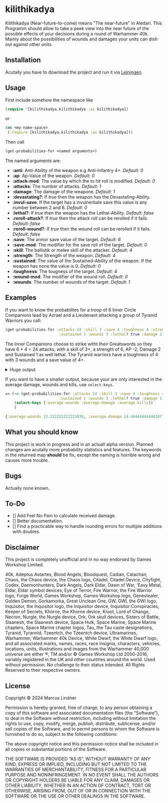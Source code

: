 # kilithikadya

Kilithikadya (Near-future-to-come) means "The near-future" in Aledari. This Programm should allow to take a peek view into the near future of the possible effects of your decisions during a round of Warhammer 40k. Mainly about the possibilities of wounds and damages your units can dish out against other units. 

## Installation
Acutally you have to download the project and run it via [Leiningen](https://leiningen.org/).

## Usage

First include somehow the namespace like
```clojure
(require '[kilithikadya.kilithikadya :as kilithikadya])
```
or 
```clojure
(ns <my-name-space>
 (:require [kilithikadya.kilithikadya :as kilithikadya]))
```
Then call 
```clojure
(get-probabilities-for <named arguments>)
```
The named arguments are: 
- **:anti**: Anti-Ability of the weapon e.g Anti-Infantry 4+. *Default: 0*
- **:ap**: Ap-Value of the weapon. *Default: 0*
- **:attack-mod**: The value by which the to hit roll is modified. *Default: 0*
- **:attacks**: The number of attacks. *Default: 1*
- **:damage**: The damage of the weapone. *Default: 1*
- **:devastating?**: If *true* then the weapon has the Devastating-Ability.
- **:invul-save**: If the target has a invulnerbale save this value is any number between 2 and 6. *Default: 0*
- **:lethal?**: If *true* then the weapon has the Lethal-Ability. *Default: false*
- **:reroll-attack?**: If *true* then the attack roll can be rerolled if it fails. *Default: false*
- **:reroll-wound?**: If *true* then the wound roll can be rerolled if it fails. *Default: false*
- **:save**: The armor save value of the target. *Default: 6*
- **:save-mod**:  The modifier for the save roll of the target. *Default: 0*
- **:skill**: The ballistik or melee skill of the attacker. *Default: 4*
- **:strength**: The Strength of the weapon. *Default: 4*
- **:sustained**: The value of the Sustained-Ability of the weapon. If the weapon has none the value is 0. *Default: 0*
- **:toughness**: The tougness of the target. *Default: 4*
- **:wound-mod**: The modifier of the wound roll. *Default: 0*
- **:wounds**: The number of wounds of the target. *Default: 1*

## Examples
If you want to know the probabilites for a troop of 6 Inner Circle Companions lead by Azrael and a Lieutenant attacking a group of Tyranid Warriors you call: 

```clojure
(get-probabilities-for :attacks 24 :skill 3 :save 4 :toughness 4 :strength 6
                        :sustained 1 :wounds 3 :lethal? true :damage 2 :ap -2)
```

The Inner Companions choose to strike witht their Greatswords so they have 6 * 4 = 24 attacks, with a skill of 3+, a strenght of 6, AP -2, Damage 2 and Sustained 1 as well lethal. The Tyranid warriors have a toughness of 4 with 3 wounds and a save value of 4+.  
<details>
 <summary>Huge output </summary>
 
```clojure
{:average-critical-hits 4.000000000000001,
 :average-damage 24.444444444442077,
 :average-extra-hits 4.000000000000001,
 :average-hits 12.0,
 :average-kills 8.148148148147358,
 :average-total-hits 16.0,
 :average-wounds 12.222222222221038,
 :critical-wound-probabilities
 {0 0.06301552874475323,
  1 0.18069907463430548,
  2 0.25221346278291357,
  3 0.22834015657499648,
  4 0.15076520164900045,
  5 0.07739184029244431,
  6 0.03215330618534736,
  7 0.011113464435637379,
  8 0.0032601194962509784,
  9 8.239826814146769E-4,
  10 1.8154618961718625E-4,
  11 3.519505801384659E-5,
  12 6.0487878566522395E-6,
  13 9.273023063705007E-7,
  14 1.2745293689479682E-7,
  15 1.5772109384341854E-8,
  16 1.7634826525228266E-9,
  17 1.7867703984899667E-10,
  18 1.6445231127288203E-11,
  19 1.3776995251470174E-12,
  20 1.0522439280551431E-13,
  21 7.336372851636146E-15,
  22 4.673792741535072E-16,
  23 2.7225404880440336E-17,
  24 1.4506742156376014E-18,
  25 7.071533735179302E-20,
  26 3.1531743913206785E-21,
  27 1.2855802934966243E-22,
  28 4.789316192838747E-24,
  29 1.62873662056479E-25,
  30 5.04981658734067E-27,
  31 1.4250944289627781E-28,
  32 3.653300159052799E-30,
  33 8.486785286936526E-32,
  34 1.781322494799675E-33,
  35 3.3663038622087693E-35,
  36 5.703475746334144E-37,
  37 8.619701010143522E-39,
  38 1.154880171931062E-40,
  39 1.3614670688789865E-42,
  40 1.399142171458176E-44,
  41 1.2388452568759882E-46,
  42 9.309631805165113E-49,
  43 5.820245626428037E-51,
  44 2.945008297526737E-53,
  45 1.1585291745420578E-55,
  46 3.323779582330317E-58,
  47 6.1852769443422216E-61,
  48 5.602605927846225E-64},
 :critical-wound-probability 1/6,
 :extra-hit-probabilites
 {0 0.012579115212475307,
  1 0.0603797530198815,
  2 0.13887343194572746,
  3 0.2036810335204003,
  4 0.2138650851964204,
  5 0.17109206815713637,
  6 0.10835830983285308,
  7 0.055727130771181625,
  8 0.023684030577752164,
  9 0.008420988649867433,
  10 0.0025262965949602346,
  11 6.430573150807876E-4,
  12 1.3932908493417048E-4,
  13 2.5722292603231448E-5,
  14 4.04207455193638E-6,
  15 5.389432735915181E-7,
  16 6.063111827904574E-8,
  17 5.706458190969032E-9,
  18 4.438356370753653E-10,
  19 2.8031724446865138E-11,
  20 1.4015862223432628E-12,
  21 5.3393760851171796E-14,
  22 1.4561934777592385E-15,
  23 2.5325103961030215E-17,
  24 2.1104253300858578E-19},
 :hit-probabilities
 {0 5.9604644775390625E-8,
  1 1.430511474609369E-6,
  2 1.64508819580078E-5,
  3 1.2063980102539084E-4,
  4 6.33358955383301E-4,
  5 0.0025334358215332023,
  6 0.008022546768188454,
  7 0.020629405975341752,
  8 0.04383748769760141,
  9 0.07793331146240232,
  10 0.11689996719360349,
  11 0.14878177642822268,
  12 0.16118025779724124,
  13 0.14878177642822266,
  14 0.11689996719360349,
  15 0.07793331146240232,
  16 0.04383748769760141,
  17 0.020629405975341752,
  18 0.008022546768188454,
  19 0.0025334358215332023,
  20 6.33358955383301E-4,
  21 1.2063980102539084E-4,
  22 1.64508819580078E-5,
  23 1.4305114746093716E-6,
  24 5.9604644775390625E-8},
 :hits-probability-map
 {0 7.49773693828303E-10,
  1 2.1593482382255055E-8,
  2 3.015889706054961E-7,
  3 2.7216425194594375E-6,
  4 1.784000250498711E-5,
  5 9.053096855896508E-5,
  6 3.7018301753138135E-4,
  7 0.0012535027868978469,
  8 0.003585124274997461,
  9 0.008790345436945962,
  10 0.01869072120650071,
  11 0.03477898278885369,
  12 0.05705013438962692,
  13 0.08299126214216501,
  14 0.10758897342013514,
  15 0.12480043440245178,
  16 0.12996560692521242,
  17 0.12184427609048361,
  18 0.1030706557489679,
  19 0.07881806490281934,
  20 0.05456661619553618,
  21 0.03424116829404408,
  22 0.01949278438879824,
  23 0.010073260492215382,
  24 0.00472709964218372,
  25 0.002014652098443076,
  26 7.797113755519294E-4,
  27 2.7392934635235257E-4,
  28 8.730658591285787E-5,
  29 2.5221780768902196E-5,
  30 6.596521967933951E-6,
  31 1.5596067339581925E-6,
  32 3.327119537285444E-7,
  33 6.389782241405546E-8,
  34 1.1017110878221866E-8,
  35 1.6996610486715442E-9,
  36 2.336773504599127E-10,
  37 2.8490942700629056E-11,
  38 3.0622877624730894E-12,
  39 2.8804203927784647E-13,
  40 2.349547044862344E-14,
  41 1.6429911728427485E-15,
  42 9.704125694774635E-17,
  43 4.746430044384264E-18,
  44 1.8706598466669362E-19,
  45 5.7076980529694044E-21,
  46 1.2649558257665229E-22,
  47 1.811392590596453E-24,
  48 1.2579115212475406E-26},
 :lethal-hits-probabilities
 {0 0.012579115212475307,
  1 0.0603797530198815,
  2 0.13887343194572746,
  3 0.2036810335204003,
  4 0.2138650851964204,
  5 0.17109206815713637,
  6 0.10835830983285308,
  7 0.055727130771181625,
  8 0.023684030577752164,
  9 0.008420988649867433,
  10 0.0025262965949602346,
  11 6.430573150807876E-4,
  12 1.3932908493417048E-4,
  13 2.5722292603231448E-5,
  14 4.04207455193638E-6,
  15 5.389432735915181E-7,
  16 6.063111827904574E-8,
  17 5.706458190969032E-9,
  18 4.438356370753653E-10,
  19 2.8031724446865138E-11,
  20 1.4015862223432628E-12,
  21 5.3393760851171796E-14,
  22 1.4561934777592385E-15,
  23 2.5325103961030215E-17,
  24 2.1104253300858578E-19},
 :maximal-wounds 48,
 :min-wound-probability
 {0 0.9999999999999618,
  1 0.9999989116297384,
  2 0.9999819866928783,
  3 0.9998527970144252,
  4 0.9992075535108521,
  5 0.9968357913682767,
  6 0.9899935070361467,
  7 0.9738594949080073,
  8 0.9418832693146196,
  9 0.8875199538392301,
  10 0.8069985961710129,
  11 0.701819800695092,
  12 0.5794681511282053,
  13 0.4516934093841306,
  14 0.33109487575559476,
  15 0.227638590072146,
  16 0.14658240266713962,
  17 0.08834045822807744,
  18 0.049821608059812,
  19 0.026299985037334335,
  20 0.013000976963125138,
  21 0.006022057779775344,
  22 0.0026155423630656225,
  23 0.0010659567836725113,
  24 4.079352571174611E-4,
  25 1.466964835317901E-4,
  26 4.960343425475464E-5,
  27 1.5780964921394453E-5,
  28 4.726371611744925E-6,
  29 1.3332514901110085E-6,
  30 3.5438638600442284E-7,
  31 8.879452322544399E-8,
  32 2.0978527587357038E-8,
  33 4.6746637993981095E-9,
  34 9.826289983270004E-10,
  35 1.9486676065623576E-10,
  36 3.6458716918474544E-11,
  37 6.434723938635947E-12,
  38 1.0709479637206977E-12,
  39 1.6793488425342948E-13,
  40 2.476232392854909E-14,
  41 3.4187396977382037E-15,
  42 4.381405513620786E-16,
  43 5.1290186002539845E-17,
  44 5.334349890643356E-18,
  45 4.711943195081484E-19,
  46 3.287369904960835E-20,
  47 1.5937325231862359E-21,
  48 3.984235309171945E-23},
 :not-pass-save-test-probability 1/6,
 :received-damage-probability
 {0 1.0883702233240321E-6,
  2 1.692493686019872E-5,
  4 1.2918967845309512E-4,
  6 6.452435035730302E-4,
  8 0.002371762142575431,
  10 0.0068422843321299,
  12 0.0161340121281395,
  14 0.03197622559338767,
  16 0.05436331547538951,
  18 0.08052135766821726,
  20 0.10517879547592088,
  22 0.12235164956688677,
  24 0.12777474174407474,
  26 0.12059853362853583,
  28 0.10345628568344867,
  30 0.08105618740500642,
  32 0.05824194443906223,
  34 0.03851885016826543,
  36 0.02352162302247766,
  38 0.013299008074209199,
  40 0.006978919183349795,
  42 0.0034065154167097216,
  44 0.0015495855793931123,
  46 6.5802152655505E-4,
  48 2.6123877358567074E-4,
  50 9.70930492770356E-5,
  52 3.382246933336017E-5,
  54 1.105459330964953E-5,
  56 3.393120121633918E-6,
  58 9.788651041065854E-7,
  60 2.6559186277897884E-7,
  62 6.781599563808696E-8,
  64 1.6303863787958928E-8,
  66 3.6920348010711087E-9,
  68 7.877622376707646E-10,
  70 1.584080437377612E-10,
  72 3.0023992979838605E-11,
  74 5.363775974915248E-12,
  76 9.030130794672684E-13,
  78 1.431725603248804E-13,
  80 2.1343584230810883E-14,
  82 2.980599146376125E-15,
  84 3.8685036535953874E-16,
  86 4.5955836111896485E-17,
  88 4.863155571135208E-18,
  90 4.3832062045854005E-19,
  92 3.127996652642211E-20,
  94 1.5538901700945164E-21,
  96 3.984235309171945E-23},
 :received-wounds-probability
 {0 1.0883702233240321E-6,
  1 1.692493686019872E-5,
  2 1.2918967845309512E-4,
  3 6.452435035730302E-4,
  4 0.002371762142575431,
  5 0.0068422843321299,
  6 0.0161340121281395,
  7 0.03197622559338767,
  8 0.05436331547538951,
  9 0.08052135766821726,
  10 0.10517879547592088,
  11 0.12235164956688677,
  12 0.12777474174407474,
  13 0.12059853362853583,
  14 0.10345628568344867,
  15 0.08105618740500642,
  16 0.05824194443906223,
  17 0.03851885016826543,
  18 0.02352162302247766,
  19 0.013299008074209199,
  20 0.006978919183349795,
  21 0.0034065154167097216,
  22 0.0015495855793931123,
  23 6.5802152655505E-4,
  24 2.6123877358567074E-4,
  25 9.70930492770356E-5,
  26 3.382246933336017E-5,
  27 1.105459330964953E-5,
  28 3.393120121633918E-6,
  29 9.788651041065854E-7,
  30 2.6559186277897884E-7,
  31 6.781599563808696E-8,
  32 1.6303863787958928E-8,
  33 3.6920348010711087E-9,
  34 7.877622376707646E-10,
  35 1.584080437377612E-10,
  36 3.0023992979838605E-11,
  37 5.363775974915248E-12,
  38 9.030130794672684E-13,
  39 1.431725603248804E-13,
  40 2.1343584230810883E-14,
  41 2.980599146376125E-15,
  42 3.8685036535953874E-16,
  43 4.5955836111896485E-17,
  44 4.863155571135208E-18,
  45 4.3832062045854005E-19,
  46 3.127996652642211E-20,
  47 1.5538901700945164E-21,
  48 3.984235309171945E-23},
 :to-hit-critical-probability 1/6,
 :to-hit-probability 1/2,
 :wound-probabilities
 {0 4.423839262756364E-8,
  1 8.759201740257599E-7,
  2 8.509365417893441E-6,
  3 5.4067947807244306E-5,
  4 2.527244629110716E-4,
  5 9.267195284793932E-4,
  6 0.0027763231721524275,
  7 0.006987841585471862,
  8 0.0150805188527556,
  9 0.028341371962412765,
  10 0.04695059907187209,
  11 0.06923546516704272,
  12 0.09161601772700191,
  13 0.10951587149033694,
  14 0.11893262111585295,
  15 0.11790693627709158,
  16 0.10715140104344335,
  17 0.08958673914177777,
  18 0.0691266953834364,
  19 0.049363476007368776,
  20 0.032702644161109906,
  21 0.020142530757407098,
  22 0.011556588560240532,
  23 0.006186810947325734,
  24 0.0030951396508568057,
  25 0.0014489417666295875,
  26 6.354681991008895E-4,
  27 2.613749122439763E-4,
  28 1.009163107636136E-4,
  29 3.6604624342102246E-5,
  30 1.2482182602760029E-5,
  31 4.003907781932637E-6,
  32 1.2087432624059524E-6,
  33 3.435726161734435E-7,
  34 9.197663995100314E-8,
  35 2.3196062785361304E-8,
  36 5.511829905750614E-9,
  37 1.2341072878411789E-9,
  38 2.603620404640004E-10,
  39 5.175026002981278E-11,
  40 9.687451500994177E-12,
  41 1.7064428066700064E-12,
  42 2.8218791552312823E-13,
  43 4.3532970548716304E-14,
  44 6.168868397689469E-15,
  45 7.76152304509554E-16,
  46 8.10643204029314E-17,
  47 6.169146893662501E-18,
  48 2.5179365976509813E-19},
 :wound-probability 2/3,
 :wounds-by-failed-save
 {0 1.0883702233240321E-6,
  1 1.692493686019872E-5,
  2 1.2918967845309512E-4,
  3 6.452435035730302E-4,
  4 0.002371762142575431,
  5 0.0068422843321299,
  6 0.0161340121281395,
  7 0.03197622559338767,
  8 0.05436331547538951,
  9 0.08052135766821726,
  10 0.10517879547592088,
  11 0.12235164956688677,
  12 0.12777474174407474,
  13 0.12059853362853583,
  14 0.10345628568344867,
  15 0.08105618740500642,
  16 0.05824194443906223,
  17 0.03851885016826543,
  18 0.02352162302247766,
  19 0.013299008074209199,
  20 0.006978919183349795,
  21 0.0034065154167097216,
  22 0.0015495855793931123,
  23 6.5802152655505E-4,
  24 2.6123877358567074E-4,
  25 9.70930492770356E-5,
  26 3.382246933336017E-5,
  27 1.105459330964953E-5,
  28 3.393120121633918E-6,
  29 9.788651041065854E-7,
  30 2.6559186277897884E-7,
  31 6.781599563808696E-8,
  32 1.6303863787958928E-8,
  33 3.6920348010711087E-9,
  34 7.877622376707646E-10,
  35 1.584080437377612E-10,
  36 3.0023992979838605E-11,
  37 5.363775974915248E-12,
  38 9.030130794672684E-13,
  39 1.431725603248804E-13,
  40 2.1343584230810883E-14,
  41 2.980599146376125E-15,
  42 3.8685036535953874E-16,
  43 4.5955836111896485E-17,
  44 4.863155571135208E-18,
  45 4.3832062045854005E-19,
  46 3.127996652642211E-20,
  47 1.5538901700945164E-21,
  48 3.984235309171945E-23}}
```
</details>

If you want to have a smaller output, because your are only interested in the average damage, wounds and kills, use `select-keys`. 
```clojure
=> (-> (get-probabilities-for :attacks 24 :skill 3 :save 4 :toughness 4 :strength 6
                        :sustained 1 :wounds 3 :lethal? true :damage 2 :ap -2)
    (select-keys [:average-wounds :average-damage :average-kills])                        
    )

{:average-wounds 12.222222222221038, :average-damage 24.444444444442077, :average-kills 8.148148148147358}
```

## What you should know
This project is work in progress and in an actuall alpha version. 
Planned changes are acutally more probability statistics and features. 
The keywords in the returned map **should** be fix, except the naming is horrible wrong and causes more trouble. 

## Bugs
Actually none known.

## To-Do
- [] Add Feel No Pain to calculate received damage.
- [] Better documentation.
- [] Find a practicable way to handle rounding errors for multiple additions with doubles. 

## Disclaimer
This project is completely unofficial and in no way endorsed by Games Workshop Limited.

40k, Adeptus Astartes, Blood Angels, Bloodquest, Cadian, Catachan, Chaos, the Chaos device, the Chaos logo, Citadel, Citadel Device, Cityfight, Codex, Daemonhunters, Dark Angels, Dark Eldar, Dawn of War, ‘Eavy Metal, Eldar, Eldar symbol devices, Eye of Terror, Fire Warrior, the Fire Warrior logo, Forge World, Games Workshop, Games Workshop logo, Genestealer, Golden Demon, Gorkamorka, Great Unclean One, GW, GWI, the GWI logo, Inquisitor, the Inquisitor logo, the Inquisitor device, Inquisitor:Conspiracies, Keeper of Secrets, Khorne, the Khorne device, Kroot, Lord of Change, Necron, Nurgle, the Nurgle device, Ork, Ork skull devices, Sisters of Battle, Slaanesh, the Slaanesh device, Space Hulk, Space Marine, Space Marine chapters, Space Marine chapter logos, Tau, the Tau caste designations, Tyranid, Tyrannid, Tzeentch, the Tzeentch device, Ultramarines, Warhammer, Warhammer 40k Device, White Dwarf, the White Dwarf logo, and all associated marks, names, races, race insignia, characters, vehicles, locations, units, illustrations and images from the Warhammer 40,000 universe are either ®, TM and/or © Games Workshop Ltd 2000-2016, variably registered in the UK and other countries around the world. Used without permission. No challenge to their status intended. All Rights Reserved to their respective owners.

## License

Copyright © 2024 Marcus Lindner

Permission is hereby granted, free of charge, to any person obtaining a copy of this software and associated documentation files (the “Software”), to deal in the Software without restriction, including without limitation the rights to use, copy, modify, merge, publish, distribute, sublicense, and/or sell copies of the Software, and to permit persons to whom the Software is furnished to do so, subject to the following conditions:

The above copyright notice and this permission notice shall be included in all copies or substantial portions of the Software.

THE SOFTWARE IS PROVIDED “AS IS”, WITHOUT WARRANTY OF ANY KIND, EXPRESS OR IMPLIED, INCLUDING BUT NOT LIMITED TO THE WARRANTIES OF MERCHANTABILITY, FITNESS FOR A PARTICULAR PURPOSE AND NONINFRINGEMENT. IN NO EVENT SHALL THE AUTHORS OR COPYRIGHT HOLDERS BE LIABLE FOR ANY CLAIM, DAMAGES OR OTHER LIABILITY, WHETHER IN AN ACTION OF CONTRACT, TORT OR OTHERWISE, ARISING FROM, OUT OF OR IN CONNECTION WITH THE SOFTWARE OR THE USE OR OTHER DEALINGS IN THE SOFTWARE.
